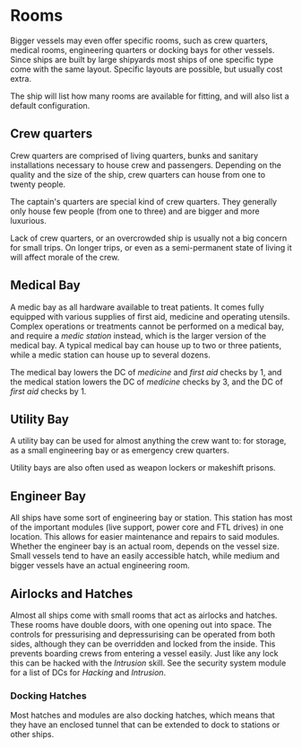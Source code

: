 # Rooms

Bigger vessels may even offer specific rooms, such as crew quarters, medical
rooms, engineering quarters or docking bays for other vessels. Since ships are
built by large shipyards most ships of one specific type come with the same
layout. Specific layouts are possible, but usually cost extra.

The ship will list how many rooms are available for fitting, and will also list
a default configuration.

## Crew quarters

Crew quarters are comprised of living quarters, bunks and sanitary installations
necessary to house crew and passengers. Depending on the quality and the size of
the ship, crew quarters can house from one to twenty people.

The captain's quarters are special kind of crew quarters. They generally only
house few people (from one to three) and are bigger and more luxurious.

Lack of crew quarters, or an overcrowded ship is usually not a big concern for
small trips. On longer trips, or even as a semi-permanent state of living it
will affect morale of the crew.

## Medical Bay

A medic bay as all hardware available to treat patients. It comes fully equipped
with various supplies of first aid, medicine and operating utensils. Complex
operations or treatments cannot be performed on a medical bay, and require a
_medic station_ instead, which is the larger version of the medical bay. A
typical medical bay can house up to two or three patients, while a medic station
can house up to several dozens.

The medical bay lowers the DC of _medicine_ and _first aid_ checks by 1, and
the medical station lowers the DC of _medicine_ checks by 3, and the DC of
_first aid_ checks by 1.

## Utility Bay

A utility bay can be used for almost anything the crew want to: for storage, as
a small engineering bay or as emergency crew quarters.

Utility bays are also often used as weapon lockers or makeshift prisons.

## Engineer Bay

All ships have some sort of engineering bay or station. This station has most
of the important modules (live support, power core and FTL drives) in one
location. This allows for easier maintenance and repairs to said modules.
Whether the engineer bay is an actual room, depends on the vessel size. Small
vessels tend to have an easily accessible hatch, while medium and bigger vessels
have an actual engineering room.

## Airlocks and Hatches

Almost all ships come with small rooms that act as airlocks and hatches. These
rooms have double doors, with one opening out into space. The controls for
pressurising and depressurising can be operated from both sides, although they
can be overridden and locked from the inside. This prevents boarding crews from
entering a vessel easily. Just like any lock this can be hacked with the
_Intrusion_ skill. See the security system module for a list of DCs for
_Hacking_ and _Intrusion_.

### Docking Hatches

Most hatches and modules are also docking hatches, which means that they have
an enclosed tunnel that can be extended to dock to stations or other ships.
